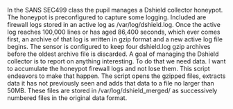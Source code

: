 In the SANS SEC499 class the pupil manages a Dshield collector honeypot. The honeypot is preconfigured to capture some logging. Included are firewall logs stored in an active log as /var/log/dshield.log. Once the active log reaches 100,000 lines or has aged 86,400 seconds, which ever comes first, an archive of that log is written in gzip format and a new active log file begins. The sensor is configured to keep four dshield.log gzip archives before the oldest archive file is discarded.
A goal of managing the Dshield collector is to report on anything interesting. To do that we need data. I want to accumulate the honeypot firewall logs and not lose them. This script endeavors to make that happen. The script opens the gzipped files, extracts data it has not previously seen and adds that data to a file no larger than 50MB. These files are stored in /var/log/dshield_merged/ as successively numbered files in the original data format.

